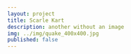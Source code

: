 ```yaml
---
layout: project
title: Scarle Kart
description: another without an image
img: ../img/quake_400x400.jpg
published: false
---
```

